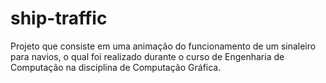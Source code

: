 # ship-traffic
Projeto que consiste em uma animação do funcionamento de um sinaleiro para navios, o qual foi realizado durante o curso de Engenharia de Computação na disciplina de Computação Gráfica.
